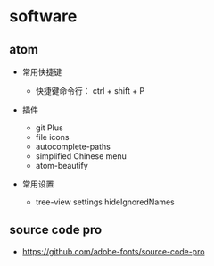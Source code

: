 # software

## atom

- 常用快捷键

  - 快捷键命令行： ctrl + shift + P

- 插件

  - git Plus
  - file icons
  - autocomplete-paths
  - simplified Chinese menu
  - atom-beautify

- 常用设置

  - tree-view settings hideIgnoredNames

## source code pro

- <https://github.com/adobe-fonts/source-code-pro>

